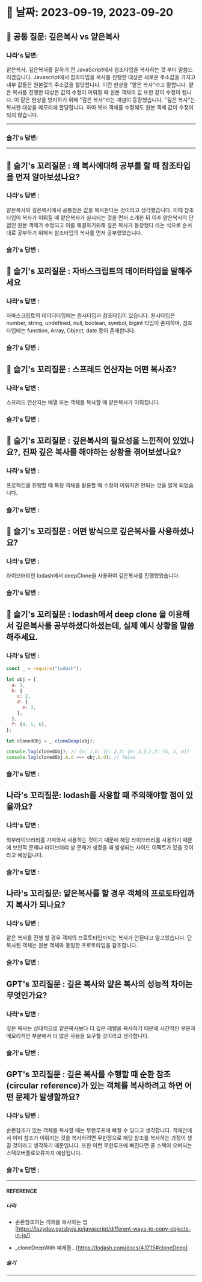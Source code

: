 # 📆 날짜: 2023-09-19, 2023-09-20

## 🎯 공통 질문: 깊은복사 vs 얕은복사

### 나라's 답변:

얕은복사, 깊은복사를 말하기 전 JavaScript에서 참조타입을 복사하는 것 부터 말씀드리겠습니다.
Javascript에서 참조타입을 복사를 진행한 대상은 새로운 주소값을 가지고 내부 값들은 원본값의 주소값을 할당합니다.
이런 현상을 "얕은 복사"라고 말합니다.
얕은 복사를 진행한 대상은 값의 수정이 이뤄질 때 원본 객체의 값 또한 같이 수정이 됩니다. 이 같은 현상을 방지하기 위해 "깊은 복사"라는 개념이 등장했습니다.
"깊은 복사"는 복사한 대상을 메모리에 할당합니다. 하여 복사 객체를 수정해도 원본 객체 값이 수정이 되지 않습니다.

---

### 슬기's 답변:

---

## <!-- 답변 -->

## 🔗 슬기's 꼬리질문 : 왜 복사에대해 공부를 할 때 참조타입을 먼저 알아보셨나요?

### 나라's 답변 :

얕은복사와 깊은복사에서 공통점은 값을 복사한다는 것이라고 생각했습니다. 이때 참조타입이 복사가 이뤄질 때 얕은복사가 실시되는 것을 먼저 소개한 뒤 이후 얕은복사의 단점인 원본 객체가 수정되고 이를 해결하기위해 깊은 복사가 등장했다 라는 식으로 순서대로 공부하기 위해서 참조타입의 복사를 먼저 공부했었습니다.

### 슬기's 답변 :

## 🔗 슬기's 꼬리질문 : 자바스크립트의 데이터타입을 말해주세요

### 나라's 답변 :

자바스크립트의 데이터타입에는 원시타입과 참조타입이 있습니다.
원시타입은 number, string, undefined, null, boolean, symbol, bigint 타입이 존재하며,
참조타입에는 function, Array, Object, date 등이 존재합니다.

### 슬기's 답변 :

## 🔗 슬기's 꼬리질문 : 스프레드 연산자는 어떤 복사죠?

### 나라's 답변 :

스프레드 연산자는 배열 또는 객체를 복사할 때 얕은복사가 이뤄집니다.

### 슬기's 답변 :

## 🔗 슬기's 꼬리질문 : 깊은복사의 필요성을 느낀적이 있었나요?, 진짜 깊은 복사를 해야하는 상황을 겪어보셨나요?

### 나라's 답변 :

프로젝트를 진행할 때 특정 객체를 활용할 때 수정이 이뤄지면 안되는 것을 알게 되었습니다.

### 슬기's 답변 :

## 🔗 슬기's 꼬리질문 : 어떤 방식으로 깊은복사를 사용하셨나요?

### 나라's 답변 :

라이브러리인 lodash에서 deepClone을 사용하여 깊은복사를 진행했었습니다.

### 슬기's 답변 :

## 🔗 슬기's 꼬리질문 : lodash에서 deep clone 을 이용해서 깊은복사를 공부하셨다하셨는데, 실제 예시 상황을 말씀해주세요.

### 나라's 답변 :

```javascript
const _ = require("lodash");

let obj = {
  a: 1,
  b: {
    c: 2,
    d: {
      e: 3,
    },
  },
  f: [4, 5, 6],
};

let clonedObj = _.cloneDeep(obj);

console.log(clonedObj); // {a: 1,b: {c: 2,d: {e: 3,},},f: [4, 5, 6]}
console.log(clonedObj.b.d === obj.b.d); // false
```

### 슬기's 답변 :

## 나라's 꼬리질문: lodash를 사용할 때 주의해야할 점이 있을까요?

### 나라's 답변 :

외부라이브러리를 가져와서 사용하는 것이기 때문에 해당 라이브러리를 사용하기 때문에 보안적 문제나 라이브러리 상 문제가 생겼을 때 발생되는 사이드 이펙트가 있을 것이라고 예상됩니다.

### 슬기's 답변 :

## 나라's 꼬리질문: 얕은복사를 할 경우 객체의 프로토타입까지 복사가 되나요?

### 나라's 답변 :

얕은 복사를 진행 할 경우 객체의 프로토타입까지는 복사가 안된다고 알고있습니다. 단 복사된 객체는 원본 객체와 동일한 프로토타입을 참조합니다.

### 슬기's 답변 :

## GPT's 꼬리질문 : 깊은 복사와 얕은 복사의 성능적 차이는 무엇인가요?

### 나라's 답변 :

깊은 복사는 상대적으로 얕은복사보다 더 깊은 레벨을 복사하기 때문에 시간적인 부분과 메모리적인 부분에서 더 많은 사용을 요구할 것이라고 생각합니다.

### 슬기's 답변 :

## GPT's 꼬리질문 : 깊은 복사를 수행할 때 순환 참조(circular reference)가 있는 객체를 복사하려고 하면 어떤 문제가 발생할까요?

### 나라's 답변 :

순환참조가 있는 객체를 복사할 때는 무한루프에 빠질 수 있다고 생각합니다. 객체안에서 이미 참조가 이뤄지는 것을 복사하려면 무한정으로 해당 참조를 복사하는 과정이 생길 것이라고 생각하기 때문입니다.
또한 이런 무한루프에 빠진다면 콜 스택이 오버되는 스택오버플로오류까지 예상됩니다.

### 슬기's 답변 :

---

#### REFERENCE

##### 나라

- 순환참조하는 객체를 복사하는 법
  [https://lazydev.gatsbyjs.io/javascript/different-ways-to-copy-objects-in-js/]

- \_cloneDeepWith 예제들..
  [https://lodash.com/docs/4.17.15#cloneDeep]

##### 슬기

<!-- 답변 -->

---
